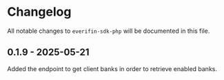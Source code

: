 # Changelog

All notable changes to `everifin-sdk-php` will be documented in this file.

## 0.1.9 - 2025-05-21

Added the endpoint to get client banks in order to retrieve enabled banks.
